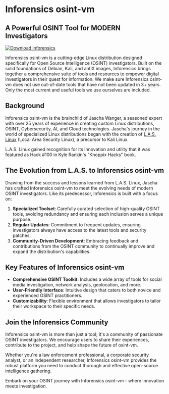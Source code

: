 # Inforensics osint-vm

## A Powerful OSINT Tool for MODERN Investigators

[![Download inforensics](https://a.fsdn.com/con/app/sf-download-button)](https://sourceforge.net/projects/inforensics/files/beta1/)

Inforensics osint-vm is a cutting-edge Linux distribution designed specifically for Open Source Intelligence (OSINT) investigators. Built on the solid foundations of Debian, Kali, and antiX images, Inforensics brings together a comprehensive suite of tools and resources to empower digital investigators in their quest for information. We make sure Inforensics osint-vm does not use out-of-date tools that have not been updated in 3+ years. Only the most current and useful tools we use ourselves are included.

## Background

Inforensics osint-vm is the brainchild of Jascha Wanger, a seasoned expert with over 25 years of experience in creating custom Linux distributions, OSINT, Cybersecurity, AI, and Cloud technologies. Jascha's journey in the world of specialized Linux distributions began with the creation of [L.A.S. Linux](https://distrowatch.com/table.php?distribution=las) (Local Area Security Linux), a precursor to Kali Linux.

L.A.S. Linux gained recognition for its innovation and utility that it was featured as Hack #100 in Kyle Rankin's "Knoppix Hacks" book.

## The Evolution from L.A.S. to Inforensics osint-vm

Drawing from the success and lessons learned from L.A.S. Linux, Jascha has crafted Inforensics osint-vm to meet the evolving needs of modern OSINT investigators. Like its predecessor, Inforensics is built with a focus on:

1. **Specialized Toolset**: Carefully curated selection of high-quality OSINT tools, avoiding redundancy and ensuring each inclusion serves a unique purpose.
2. **Regular Updates**: Commitment to frequent updates, ensuring investigators always have access to the latest tools and security patches.
3. **Community-Driven Development**: Embracing feedback and contributions from the OSINT community to continually improve and expand the distribution's capabilities.

## Key Features of Inforensics osint-vm

- **Comprehensive OSINT Toolkit**: Includes a wide array of tools for social media investigation, network analysis, geolocation, and more.
- **User-Friendly Interface**: Intuitive design that caters to both novice and experienced OSINT practitioners.
- **Customizability**: Flexible environment that allows investigators to tailor their workspace to their specific needs.

## Join the Inforensics Community

Inforensics osint-vm is more than just a tool; it's a community of passionate OSINT investigators. We encourage users to share their experiences, contribute to the project, and help shape the future of osint-vm.

Whether you're a law enforcement professional, a corporate security analyst, or an independent researcher, Inforensics osint-vm provides the robust platform you need to conduct thorough and effective open-source intelligence gathering.

Embark on your OSINT journey with Inforensics osint-vm - where innovation meets investigation.
